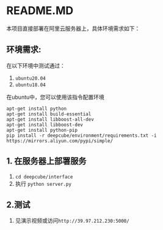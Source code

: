 # README.MD

本项目直接部署在阿里云服务器上，具体环境需求如下：

## 环境需求:

在以下环境中测试通过：

1. `ubuntu20.04`
2. `ubuntu18.04`

在ubuntu中，您可以使用该指令配置环境

```
apt-get install python
apt-get install build-essential
apt-get install libboost-all-dev
apt-get install libboost-dev
apt-get install python-pip
pip install -r deepcube/environment/requirements.txt -i https://mirrors.aliyun.com/pypi/simple/
```

## 1. 在服务器上部署服务

1. `cd deepcube/interface`
2. 执行 `python server.py`

## 2.测试

1. 见演示视频或访问`http://39.97.212.230:5000/`